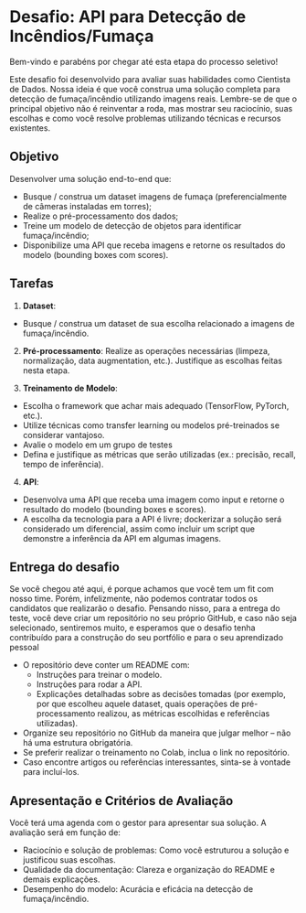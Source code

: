 # Desafio: API para Detecção de Incêndios/Fumaça

Bem-vindo e parabéns por chegar até esta etapa do processo seletivo!

Este desafio foi desenvolvido para avaliar suas habilidades como Cientista de Dados. Nossa ideia é que você construa uma solução completa para detecção de fumaça/incêndio utilizando imagens reais. Lembre-se de que o principal objetivo não é reinventar a roda, mas mostrar seu raciocínio, suas escolhas e como você resolve problemas utilizando técnicas e recursos existentes.

## Objetivo
Desenvolver uma solução end-to-end que:
- Busque / construa um dataset imagens de fumaça (preferencialmente de câmeras instaladas em torres);
- Realize o pré-processamento dos dados;
- Treine um modelo de detecção de objetos para identificar fumaça/incêndio;
- Disponibilize uma API que receba imagens e retorne os resultados do modelo (bounding boxes com scores).

## Tarefas
1. **Dataset**:
  - Busque / construa um dataset de sua escolha relacionado a imagens de fumaça/incêndio.

2. **Pré-processamento**: Realize as operações necessárias (limpeza, normalização, data augmentation, etc.). Justifique as escolhas feitas nesta etapa.

3. **Treinamento de Modelo**:
- Escolha o framework que achar mais adequado (TensorFlow, PyTorch, etc.).
- Utilize técnicas como transfer learning ou modelos pré-treinados se considerar vantajoso.
- Avalie o modelo em um grupo de testes
- Defina e justifique as métricas que serão utilizadas (ex.: precisão, recall, tempo de inferência).

4. **API**:
- Desenvolva uma API que receba uma imagem como input e retorne o resultado do modelo (bounding boxes e scores).
- A escolha da tecnologia para a API é livre; dockerizar a solução será considerado um diferencial, assim como incluir um script que demonstre a inferência da API em algumas imagens.

## Entrega do desafio
Se você chegou até aqui, é porque achamos que você tem um fit com nosso time. Porém, infelizmente, não podemos contratar todos os candidatos que realizarão o desafio. Pensando nisso, para a entrega do teste, você deve criar um repositório no seu próprio GitHub, e caso não seja selecionado, sentiremos muito, e esperamos que o desafio tenha contribuído para a construção do seu portfólio e para o seu aprendizado pessoal

- O repositório deve conter um README com:
  - Instruções para treinar o modelo.
  - Instruções para rodar a API.
  - Explicações detalhadas sobre as decisões tomadas (por exemplo, por que escolheu aquele dataset, quais operações de pré-processamento realizou, as métricas escolhidas e referências utilizadas).
- Organize seu repositório no GitHub da maneira que julgar melhor – não há uma estrutura obrigatória.
- Se preferir realizar o treinamento no Colab, inclua o link no repositório.
- Caso encontre artigos ou referências interessantes, sinta-se à vontade para incluí-los.

## Apresentação e Critérios de Avaliação

Você terá uma agenda com o gestor para apresentar sua solução.
A avaliação será em função de: 
- Raciocínio e solução de problemas: Como você estruturou a solução e justificou suas escolhas.
- Qualidade da documentação: Clareza e organização do README e demais explicações.
- Desempenho do modelo: Acurácia e eficácia na detecção de fumaça/incêndio.
